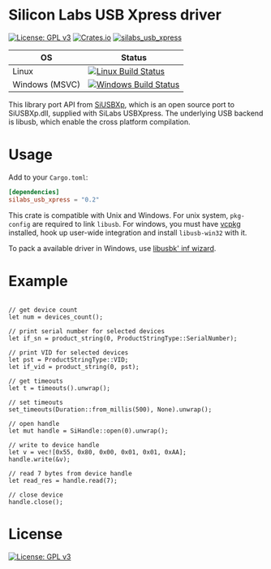 <!-- cargo-sync-readme start -->

# Silicon Labs USB Xpress driver

[![License: GPL v3](https://img.shields.io/badge/License-GPLv3-blue.svg)](https://www.gnu.org/licenses/gpl-3.0)
[![Crates.io](https://img.shields.io/crates/v/silabs_usb_xpress.svg)](https://crates.io/crates/silabs_usb_xpress)
[![silabs_usb_xpress](https://docs.rs/silabs_usb_xpress/badge.svg)](https://docs.rs/silabs_usb_xpress)

| OS        | Status    |
| ----      | ----      |
| Linux     | [![Linux Build Status](https://github.com/fMeow/silabs_usb_xpress/workflows/CI%20%28Linux%29/badge.svg?branch=master)](https://github.com/fMeow/silabs_usb_xpress/actions?query=workflow%3A%22CI+%28Linux%29%22+branch%3Amaster)|
| Windows (MSVC) | [![Windows Build Status](https://github.com/fMeow/silabs_usb_xpress/workflows/CI%20%28Windows%29/badge.svg?branch=master)](https://github.com/fMeow/silabs_usb_xpress/actions?query=workflow%3A%22CI+%28Windows%29%22+branch%3Amaster)|

This library port API from [SiUSBXp](http://www.etheus.net/SiUSBXp_Linux_Driver),
which is an open source port to SiUSBXp.dll, supplied with SiLabs USBXpress.
The underlying USB backend is libusb, which enable the cross platform
compilation.

# Usage

Add to your `Cargo.toml`:

``` toml
[dependencies]
silabs_usb_xpress = "0.2"
```

This crate is compatible with Unix and Windows. For unix system,
`pkg-config` are required to link `libusb`. For windows, you must have [vcpkg](https://github.com/microsoft/vcpkg)
installed, hook up user-wide integration and install `libusb-win32` with it.

To pack a available driver in Windows, use [libusbk' inf wizard](https://osdn.net/projects/sfnet_libusb-win32/downloads/libusb-win32-releases/libusbK-inf-wizard.exe/).

# Example
```rust, ignore

// get device count
let num = devices_count();

// print serial number for selected devices
let if_sn = product_string(0, ProductStringType::SerialNumber);

// print VID for selected devices
let pst = ProductStringType::VID;
let if_vid = product_string(0, pst);

// get timeouts
let t = timeouts().unwrap();

// set timeouts
set_timeouts(Duration::from_millis(500), None).unwrap();

// open handle
let mut handle = SiHandle::open(0).unwrap();

// write to device handle
let v = vec![0x55, 0x80, 0x00, 0x01, 0x01, 0xAA];
handle.write(&v);

// read 7 bytes from device handle
let read_res = handle.read(7);

// close device
handle.close();
```

# License
[![License: GPL v3](https://img.shields.io/badge/License-GPLv3-blue.svg)](https://www.gnu.org/licenses/gpl-3.0)

<!-- cargo-sync-readme end -->
